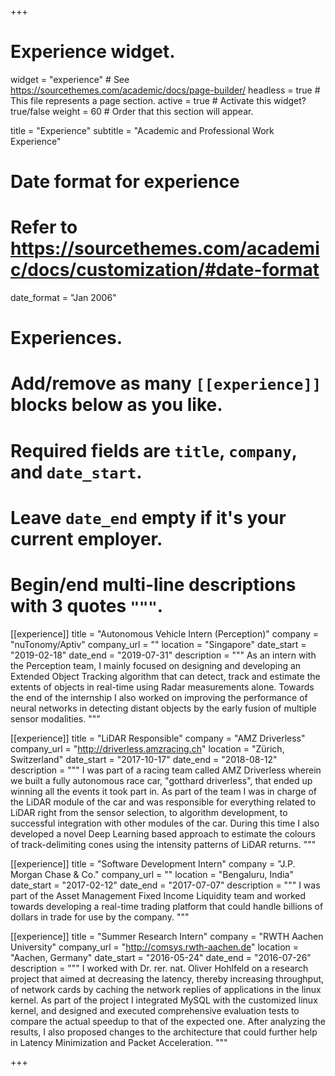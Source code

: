 +++
# Experience widget.
widget = "experience"  # See https://sourcethemes.com/academic/docs/page-builder/
headless = true  # This file represents a page section.
active = true  # Activate this widget? true/false
weight = 60  # Order that this section will appear.

title = "Experience"
subtitle = "Academic and Professional Work Experience"

# Date format for experience
#   Refer to https://sourcethemes.com/academic/docs/customization/#date-format
date_format = "Jan 2006"

# Experiences.
#   Add/remove as many `[[experience]]` blocks below as you like.
#   Required fields are `title`, `company`, and `date_start`.
#   Leave `date_end` empty if it's your current employer.
#   Begin/end multi-line descriptions with 3 quotes `"""`.
[[experience]]
  title = "Autonomous Vehicle Intern (Perception)"
  company = "nuTonomy/Aptiv"
  company_url = ""
  location = "Singapore"
  date_start = "2019-02-18"
  date_end = "2019-07-31"
  description = """
  As an intern with the Perception team, I mainly focused on designing and developing an Extended Object Tracking algorithm that can detect, track and estimate the extents of objects in real-time using Radar measurements alone. Towards the end of the internship I also worked on improving the performance of neural networks in detecting distant objects by the early fusion of multiple sensor modalities.
  """

[[experience]]
  title = "LiDAR Responsible"
  company = "AMZ Driverless"
  company_url = "http://driverless.amzracing.ch"
  location = "Zürich, Switzerland"
  date_start = "2017-10-17"
  date_end = "2018-08-12"
  description = """
  I was part of a racing team called AMZ Driverless wherein we built a fully autonomous race car, "gotthard driverless", that ended up winning all the events it took part in. As part of the team I was in charge of the LiDAR module of the car and was responsible for everything related to LiDAR right from the sensor selection, to algorithm development, to successful integration with other modules of the car. During this time I also developed a novel Deep Learning based approach to estimate the colours of track-delimiting cones using the intensity patterns of LiDAR returns.
  """

[[experience]]
title = "Software Development Intern"
company = "J.P. Morgan Chase & Co."
company_url = ""
location = "Bengaluru, India"
date_start = "2017-02-12"
date_end = "2017-07-07"
description = """
I was part of the Asset Management Fixed Income Liquidity team and worked towards developing a real-time trading platform that could handle billions of dollars in trade for use by the company.
"""

[[experience]]
title = "Summer Research Intern"
company = "RWTH Aachen University"
company_url = "http://comsys.rwth-aachen.de"
location = "Aachen, Germany"
date_start = "2016-05-24"
date_end = "2016-07-26"
description = """
I worked with Dr. rer. nat. Oliver Hohlfeld on a research project that aimed at decreasing the latency, thereby increasing throughput, of network cards by caching the network replies of applications in the linux kernel. As part of the project I integrated MySQL with the customized linux kernel, and designed and executed comprehensive evaluation tests to compare the actual speedup to that of the expected one. After analyzing the results, I also proposed changes to the architecture that could further help in Latency Minimization and Packet Acceleration. 
"""

+++
